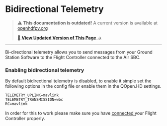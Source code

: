# Bidirectional Telemetry

<!-- LEGACY DOCUMENTATION NOTICE -->
> ⚠️ **This documentation is outdated!** A current version is available at [openhdfpv.org](https://openhdfpv.org)
> 
> [📖 **View Updated Version of This Page** →](https://openhdfpv.org)

---


Bi-directional telemetry allows you to send messages from your Ground Station Software to the Flight Controller connected to the Air SBC.

### Enabling bidirectional telemetry

By default bidirectional telemetry is disabled, to enable it simple set the following options in the config file or enable them in the QOpen.HD settings.

```text
TELEMETRY_UPLINK=mavlink
TELEMETRY_TRANSMISSION=wbc
RC=mavlink
```

In order for this to work please make sure you have [connected ](../hardware/wiring.md#flight-controller)your Flight Controller properly.

